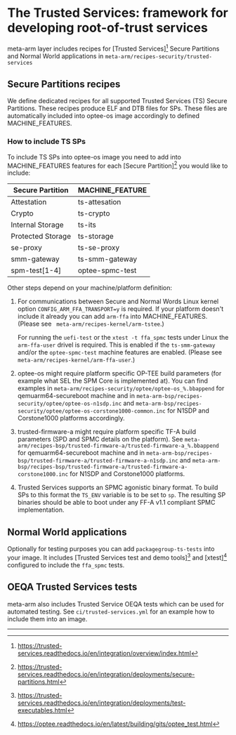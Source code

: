 # The Trusted Services: framework for developing root-of-trust services

meta-arm layer includes recipes for [Trusted Services][^1] Secure Partitions and Normal World applications
in `meta-arm/recipes-security/trusted-services`

## Secure Partitions recipes

We define dedicated recipes for all supported Trusted Services (TS) Secure Partitions.
These recipes produce ELF and DTB files for SPs.
These files are automatically included into optee-os image accordingly to defined MACHINE_FEATURES.

### How to include TS SPs

To include TS SPs into optee-os image you need to add into MACHINE_FEATURES
features for each [Secure Partition][^2] you would like to include:

| Secure Partition  | MACHINE_FEATURE |
| ----------------- | --------------- |
| Attestation       | ts-attesation   |
| Crypto            | ts-crypto       |
| Internal Storage  | ts-its          |
| Protected Storage | ts-storage      |
| se-proxy          | ts-se-proxy     |
| smm-gateway       | ts-smm-gateway  |
| spm-test[1-4]     | optee-spmc-test |

Other steps depend on your machine/platform definition:

1. For communications between Secure and Normal Words Linux kernel option `CONFIG_ARM_FFA_TRANSPORT=y`
   is required. If your platform doesn't include it already you can add `arm-ffa` into MACHINE_FEATURES.
   (Please see ` meta-arm/recipes-kernel/arm-tstee`.)

   For running the `uefi-test` or the `xtest -t ffa_spmc` tests under Linux the `arm-ffa-user` drivel is required. This is
   enabled if the `ts-smm-gateway` and/or the `optee-spmc-test` machine features are enabled.
   (Please see ` meta-arm/recipes-kernel/arm-ffa-user`.)

2. optee-os might require platform specific OP-TEE build parameters (for example what SEL the SPM Core is implemented at).
   You can find examples in `meta-arm/recipes-security/optee/optee-os_%.bbappend` for qemuarm64-secureboot machine
   and in `meta-arm-bsp/recipes-security/optee/optee-os-n1sdp.inc` and `meta-arm-bsp/recipes-security/optee/optee-os-corstone1000-common.inc`
   for N1SDP and Corstone1000 platforms accordingly.

3. trusted-firmware-a might require platform specific TF-A build parameters (SPD and SPMC details on the platform).
   See `meta-arm/recipes-bsp/trusted-firmware-a/trusted-firmware-a_%.bbappend` for qemuarm64-secureboot machine
   and in `meta-arm-bsp/recipes-bsp/trusted-firmware-a/trusted-firmware-a-n1sdp.inc` and
   `meta-arm-bsp/recipes-bsp/trusted-firmware-a/trusted-firmware-a-corstone1000.inc` for N1SDP and Corstone1000 platforms.

4. Trusted Services supports an SPMC agonistic binary format. To build SPs to this format the `TS_ENV` variable is to be
   set to `sp`. The resulting SP binaries should be able to boot under any FF-A v1.1 compliant SPMC implementation.

## Normal World applications

Optionally for testing purposes you can add `packagegroup-ts-tests` into your image. It includes 
[Trusted Services test and demo tools][^3] and [xtest][^4] configured to include the `ffa_spmc` tests.

## OEQA Trusted Services tests

  meta-arm also includes Trusted Service OEQA tests which can be used for automated testing.
See `ci/trusted-services.yml` for an example how to include them into an image.


------
[^1]: https://trusted-services.readthedocs.io/en/integration/overview/index.html

[^2]: https://trusted-services.readthedocs.io/en/integration/deployments/secure-partitions.html

[^3]: https://trusted-services.readthedocs.io/en/integration/deployments/test-executables.html

[^4]: https://optee.readthedocs.io/en/latest/building/gits/optee_test.html